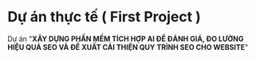 # Dự án thực tế ( First Project )
Dự án "**XÂY DỰNG PHẦN MỀM TÍCH HỢP AI ĐỂ ĐÁNH GIÁ, ĐO LƯỜNG HIỆU QUẢ SEO VÀ ĐỀ XUẤT CẢI THIỆN QUY TRÌNH SEO CHO WEBSITE**"

